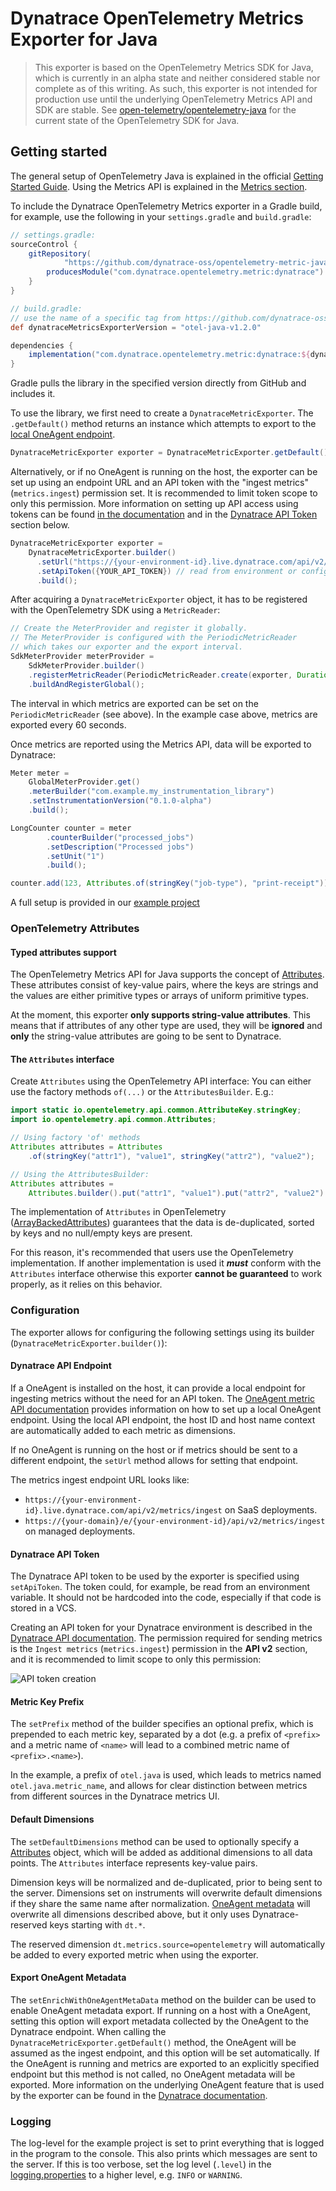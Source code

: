 # Dynatrace OpenTelemetry Metrics Exporter for Java

> This exporter is based on the OpenTelemetry Metrics SDK for Java, which is
> currently in an alpha state and neither considered stable
> nor complete as of this writing.
> As such, this exporter is not intended for production use until
> the underlying OpenTelemetry Metrics API and SDK are stable.
> See [open-telemetry/opentelemetry-java](
https://github.com/open-telemetry/opentelemetry-java)
> for the current state of the OpenTelemetry SDK for Java.

## Getting started

<!-- TODO: use #metrics once the "alpha-only" part is no longer there -->
The general setup of OpenTelemetry Java is explained in the official
[Getting Started Guide](https://opentelemetry.io/docs/java/manual_instrumentation/).
Using the Metrics API is explained in the
[Metrics section](https://opentelemetry.io/docs/java/manual_instrumentation/#metrics-alpha-only).

To include the Dynatrace OpenTelemetry Metrics exporter in a Gradle build,
for example, use the following in your `settings.gradle` and `build.gradle`:

```groovy
// settings.gradle:
sourceControl {
    gitRepository(
            "https://github.com/dynatrace-oss/opentelemetry-metric-java.git") {
        producesModule("com.dynatrace.opentelemetry.metric:dynatrace")
    }
}

// build.gradle:
// use the name of a specific tag from https://github.com/dynatrace-oss/opentelemetry-metric-java/tags
def dynatraceMetricsExporterVersion = "otel-java-v1.2.0"

dependencies {
    implementation("com.dynatrace.opentelemetry.metric:dynatrace:${dynatraceMetricsExporterVersion}")
}
```

Gradle pulls the library in the specified version
directly from GitHub and includes it.

To use the library, we first need to create a `DynatraceMetricExporter`.
The `.getDefault()` method returns an instance which attempts to export
to the [local OneAgent endpoint](https://www.dynatrace.com/support/help/how-to-use-dynatrace/metrics/metric-ingestion/ingestion-methods/local-api/).

```java
DynatraceMetricExporter exporter = DynatraceMetricExporter.getDefault();
```

Alternatively, or if no OneAgent is running on the host,
the exporter can be set up using an endpoint URL and an API token with
the "ingest metrics" (`metrics.ingest`) permission set.
It is recommended to limit token scope to only this permission.
More information on setting up API access using tokens can be found
[in the documentation](https://www.dynatrace.com/support/help/dynatrace-api/basics/dynatrace-api-authentication/)
and in the [Dynatrace API Token](#dynatrace-api-token) section below.

```java
DynatraceMetricExporter exporter =
    DynatraceMetricExporter.builder()
      .setUrl("https://{your-environment-id}.live.dynatrace.com/api/v2/metrics/ingest")
      .setApiToken({YOUR_API_TOKEN}) // read from environment or config
      .build();
```

After acquiring a `DynatraceMetricExporter` object, it has to be registered
with the OpenTelemetry SDK using a `MetricReader`:

```java
// Create the MeterProvider and register it globally. 
// The MeterProvider is configured with the PeriodicMetricReader
// which takes our exporter and the export interval.
SdkMeterProvider meterProvider =
    SdkMeterProvider.builder()
    .registerMetricReader(PeriodicMetricReader.create(exporter, Duration.ofMillis(60000)))
    .buildAndRegisterGlobal();
```

The interval in which metrics are exported
can be set on the `PeriodicMetricReader` (see above).
In the example case above, metrics are exported every 60 seconds.

Once metrics are reported using the Metrics API,
data will be exported to Dynatrace:

```java
Meter meter =
    GlobalMeterProvider.get()
    .meterBuilder("com.example.my_instrumentation_library")
    .setInstrumentationVersion("0.1.0-alpha")
    .build();

LongCounter counter = meter
        .counterBuilder("processed_jobs")
        .setDescription("Processed jobs")
        .setUnit("1")
        .build();

counter.add(123, Attributes.of(stringKey("job-type"), "print-receipt"));
```

A full setup is provided in our [example project](example/src/main/java/com/dynatrace/opentelemetry/metric/example/DynatraceExporterExample.java)

### OpenTelemetry Attributes

#### Typed attributes support

The OpenTelemetry Metrics API for Java supports the concept of
[Attributes](
https://github.com/open-telemetry/opentelemetry-specification/blob/main/specification/common/common.md#attributes).
These attributes consist of key-value pairs, where the keys are strings
and the values are either primitive types or arrays of uniform primitive types.

At the moment, this exporter **only supports string-value attributes**.
This means that if attributes of any other type are used,
they will be **ignored** and **only** the string-value attributes
are going to be sent to Dynatrace.

#### The `Attributes` interface

Create `Attributes` using the OpenTelemetry API interface:
You can either use the factory methods `of(...)` or the `AttributesBuilder`. E.g.:

```java
import static io.opentelemetry.api.common.AttributeKey.stringKey;
import io.opentelemetry.api.common.Attributes;

// Using factory 'of' methods
Attributes attributes = Attributes
    .of(stringKey("attr1"), "value1", stringKey("attr2"), "value2");

// Using the AttributesBuilder:
Attributes attributes =
    Attributes.builder().put("attr1", "value1").put("attr2", "value2").build();
```

The implementation of `Attributes` in OpenTelemetry ([ArrayBackedAttributes](https://github.com/open-telemetry/opentelemetry-java/blob/main/api/all/src/main/java/io/opentelemetry/api/common/ArrayBackedAttributes.java))
guarantees that the data is de-duplicated,
sorted by keys and no null/empty keys are present.

For this reason, it's recommended that users use the OpenTelemetry implementation.
If another implementation is used it **_must_** conform
with the `Attributes` interface otherwise this exporter **cannot be guaranteed**
to work properly, as it relies on this behavior.

### Configuration

The exporter allows for configuring the following settings
using its builder (`DynatraceMetricExporter.builder()`):

#### Dynatrace API Endpoint

If a OneAgent is installed on the host, it can provide a local endpoint
for ingesting metrics without the need for an API token.
The [OneAgent metric API documentation](https://www.dynatrace.com/support/help/how-to-use-dynatrace/metrics/metric-ingestion/ingestion-methods/local-api/)
provides information on how to set up a local OneAgent endpoint.
Using the local API endpoint, the host ID and host name context
are automatically added to each metric as dimensions.

If no OneAgent is running on the host or if metrics
should be sent to a different endpoint,
the `setUrl` method allows for setting that endpoint.

The metrics ingest endpoint URL looks like:

- `https://{your-environment-id}.live.dynatrace.com/api/v2/metrics/ingest`
on SaaS deployments.
- `https://{your-domain}/e/{your-environment-id}/api/v2/metrics/ingest`
on managed deployments.

#### Dynatrace API Token

The Dynatrace API token to be used by the exporter is specified
using `setApiToken`.
The token could, for example, be read from an environment variable.
It should not be hardcoded into the code,
especially if that code is stored in a VCS.

Creating an API token for your Dynatrace environment is described in the
[Dynatrace API documentation](https://www.dynatrace.com/support/help/dynatrace-api/basics/dynatrace-api-authentication/).
The permission required for sending metrics is the
`Ingest metrics` (`metrics.ingest`) permission in the **API v2** section,
and it is recommended to limit scope to only this permission:

![API token creation](docs/img/api_token.png)

#### Metric Key Prefix

The `setPrefix` method of the builder specifies an optional prefix,
which is prepended to each metric key, separated by a dot
(e.g. a prefix of `<prefix>` and a metric name of `<name>`
will lead to a combined metric name of `<prefix>.<name>`).

In the example, a prefix of `otel.java` is used,
which leads to metrics named `otel.java.metric_name`,
and allows for clear distinction between metrics
from different sources in the Dynatrace metrics UI.

#### Default Dimensions

The `setDefaultDimensions` method can be used to optionally specify a
[Attributes](https://github.com/open-telemetry/opentelemetry-java/blob/main/api/all/src/main/java/io/opentelemetry/api/common/Attributes.java)
object, which will be added as additional dimensions to all data points.
The `Attributes` interface represents key-value pairs.

Dimension keys will be normalized and de-duplicated,
prior to being sent to the server.
Dimensions set on instruments will overwrite default dimensions
if they share the same name after normalization.
[OneAgent metadata](#export-oneagent-metadata) will overwrite
all dimensions described above, but it only uses
Dynatrace-reserved keys starting with `dt.*`.

The reserved dimension `dt.metrics.source=opentelemetry` will automatically
be added to every exported metric when using the exporter.

#### Export OneAgent Metadata

The `setEnrichWithOneAgentMetaData` method on the builder
can be used to enable OneAgent metadata export.
If running on a host with a OneAgent, setting this option will export metadata
collected by the OneAgent to the Dynatrace endpoint.
When calling the `DynatraceMetricExporter.getDefault()` method,
the OneAgent will be assumed as the ingest endpoint,
and this option will be set automatically.
If the OneAgent is running and metrics are exported to an explicitly specified
endpoint but this method is not called, no OneAgent metadata will be exported.
More information on the underlying OneAgent feature
that is used by the exporter can be found in the
[Dynatrace documentation](https://www.dynatrace.com/support/help/how-to-use-dynatrace/metrics/metric-ingestion/ingestion-methods/enrich-metrics/).

### Logging

The log-level for the example project is set to
print everything that is logged in the program to the console.
This also prints which messages are sent to the server.
If this is too verbose, set the log level (`.level`) in the
[logging.properties](example/src/main/resources/logging.properties)
to a higher level, e.g. `INFO` or `WARNING`.
